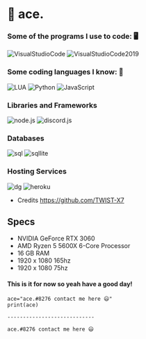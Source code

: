 # 👋 ace.

### Some of the programs I use to code: 🖥

![VisualStudioCode](https://img.shields.io/badge/-Visual%20Studio%20Code-blue) ![VisualStudioCode2019](https://img.shields.io/badge/-Visual%20Studio%20Code%202019-blueviolet)


### Some coding languages I know: 📜

![LUA](https://img.shields.io/badge/-lua-inactive) ![Python](https://img.shields.io/badge/-python-blue) ![JavaScript](https://img.shields.io/badge/-JavaScript-yellow)

### Libraries and Frameworks
![node.js](https://img.shields.io/badge/-node.js-brightgreen) ![discord.js](https://img.shields.io/badge/-discord.js-blue)

### Databases
![sql](https://img.shields.io/badge/-MySql-9cf) ![sqllite](https://img.shields.io/badge/-SQLite-9cf)

### Hosting Services
![dg](https://img.shields.io/badge/-DigitalOcean-blue) ![heroku](https://img.shields.io/badge/-Heroku-blueviolet)

- Credits https://github.com/TWIST-X7

## Specs
- NVIDIA GeForce RTX 3060
- AMD Ryzen 5 5600X 6-Core Processor
- 16 GB RAM
- 1920 x 1080 165hz
- 1920 x 1080 75hz

#### This is it for now so yeah have a good day!
```
ace="ace.#8276 contact me here 😃"
print(ace)

----------------------------

ace.#8276 contact me here 😃
```
